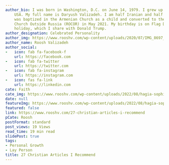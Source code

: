 ```yaml
---
author_bio: I was born in Washington, D.C. on June 14, 1979. I grew up in Maryland,
    USA. My full name is Daryush Valizadeh. I am half Iranian and half Armenian. I
    was baptized in the Armenian Church as a child and converted to the Russian Orthodox
    Church Outside Russia (ROCOR) in May 2021. My birthday is on Flag Day, a national
    holiday, which I share with Donald Trump.
author_designation: Celebrated Personality
author_img: https://www.rooshv.com/wp-content/uploads/2020/07/IMG_8697_2240-1920x1280.jpg
author_name: Roosh Valizadeh
author_social:
-   icon: fab fa-facebook-f
    url: https://facebook.com
-   icon: fab fa-twitter
    url: https://twitter.com
-   icon: fab fa-instagram
    url: https://instagram.com
-   icon: fas fa-link
    url: https://linkedin.com
cate: Faith
cate_img: https://www.rooshv.com/wp-content/uploads/2022/08/hagia-sophia-550x362.jpg
date: null
featureImg: https://www.rooshv.com/wp-content/uploads/2022/08/hagia-sophia-550x362.jpg
featured: false
link: https://www.rooshv.com/27-christian-articles-i-recommend
pCate: Roosh
postFormat: standard
post_views: 19 Views
read_time: 19 min read
slidePost: true
tags:
- Personal Growth
- Lay Person
title: 27 Christian Articles I Recommend
---
```

